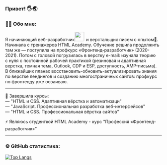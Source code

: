 ### Привет! 🖐️🌏


### :woman_technologist: Обо мне:
Я начинающий веб-разработчик<img src="https://media.giphy.com/media/WUlplcMpOCEmTGBtBW/giphy.gif" width="30px">&ensp;и верстальщик писем с опытом💌.&ensp;Начинала с&nbsp;тренажеров HTML&nbsp;Academy. Обучение решила продолжить там&nbsp;же&nbsp;&mdash; поступила на&nbsp;профкурс &laquo;Фронтенд-разработчик&raquo; (2020-2021). Потом с&nbsp;головой погрузилась в&nbsp;верстку e-mail: изучала теорию с&nbsp;нуля с&nbsp;постоянной рабочей практикой (резиновая и адаптивная верстка, темная тема, Outlook, CDP и ESP, доступность, AMP-письма). В&nbsp;ближайших планах восстановить-обновить-актуализировать знания по&nbsp;верстке лендингов и&nbsp;созданию многостраничных сайтов: профкурс по&nbsp;фронтенду уже осваиваю.

-------
 :seedling: Завершила курсы:   
     — "HTML и CSS. Адаптивная вёрстка и автоматизаци"    
     — "JavaScript. Профессиональная разработка веб-интерфейсов"   
     — "HTML и CSS. Профессиональная вёрстка сайтов"

 :zap: Являюсь студенткой HTML Academy - курс "Профессия «Фронтенд-разработчик»"

----------

### ⚙️ GitHub статистика:

[![Top Langs](https://github-readme-stats.vercel.app/api/top-langs/?username=jjjenya&layout=compact&theme=vision-friendly-light)](https://github.com/anuraghazra/github-readme-stats)
